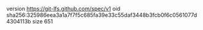 version https://git-lfs.github.com/spec/v1
oid sha256:325986eea3a1a7f7f5c685fa39e33c55daf3448b3fcb0f6c0561077d4304113b
size 651
